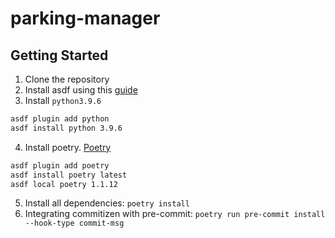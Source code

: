 # parking-manager

## Getting Started

1. Clone the repository
2. Install asdf using this [guide](https://asdf-vm.com/#/core-manage-asdf-vm?id=install)
3. Install `python3.9.6`
```bash
asdf plugin add python
asdf install python 3.9.6
```
4. Install poetry. [Poetry](https://python-poetry.org/docs/)
```bash
asdf plugin add poetry
asdf install poetry latest
asdf local poetry 1.1.12
```
5. Install all dependencies: `poetry install`
6. Integrating commitizen with pre-commit: `poetry run pre-commit install --hook-type commit-msg`